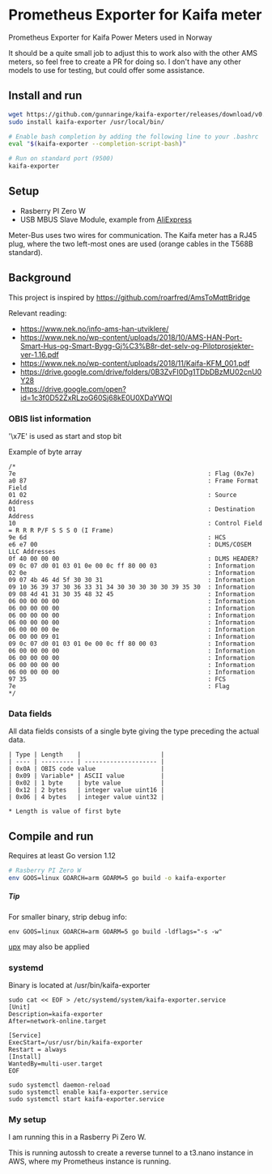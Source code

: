 # Prometheus Exporter for Kaifa meter

Prometheus Exporter for Kaifa Power Meters used in Norway

It should be a quite small job to adjust this to work also with the other AMS meters,
so feel free to create a PR for doing so. I don't have any other models to use for testing,
but could offer some assistance.

## Install and run
```bash
wget https://github.com/gunnaringe/kaifa-exporter/releases/download/v0.1.0/kaifa-exporter-arm5 -O kaifa-exporter
sudo install kaifa-exporter /usr/local/bin/

# Enable bash completion by adding the following line to your .bashrc
eval "$(kaifa-exporter --completion-script-bash)"

# Run on standard port (9500)
kaifa-exporter
```


## Setup
- Rasberry PI Zero W
- USB MBUS Slave Module, example from [AliExpress](https://www.aliexpress.com/item/Freeshipping-USB-to-MBUS-slave-module-discrete-component-non-TSS721-circuit-M-BUS-bus-data-monitor/32814808312.html)

Meter-Bus uses two wires for communication. The Kaifa meter has a RJ45 plug, where the two left-most ones are used 
(orange cables in the T568B standard).

## Background
This project is inspired by https://github.com/roarfred/AmsToMqttBridge

Relevant reading:
- https://www.nek.no/info-ams-han-utviklere/
- https://www.nek.no/wp-content/uploads/2018/10/AMS-HAN-Port-Smart-Hus-og-Smart-Bygg-Gj%C3%B8r-det-selv-og-Pilotprosjekter-ver-1.16.pdf
- https://www.nek.no/wp-content/uploads/2018/11/Kaifa-KFM_001.pdf
- https://drive.google.com/drive/folders/0B3ZvFI0Dg1TDbDBzMU02cnU0Y28
- https://drive.google.com/open?id=1c3f0D52ZxRLzoG60Sj68kE0U0XDaYWQI 

### OBIS list information

'\x7E' is used as start and stop bit

Example of byte array
```
/*
7e                                                     : Flag (0x7e)
a0 87                                                  : Frame Format Field
01 02                                                  : Source Address
01                                                     : Destination Address
10                                                     : Control Field = R R R P/F S S S 0 (I Frame)
9e 6d                                                  : HCS
e6 e7 00                                               : DLMS/COSEM LLC Addresses
0f 40 00 00 00                                         : DLMS HEADER?
09 0c 07 d0 01 03 01 0e 00 0c ff 80 00 03              : Information
02 0e                                                  : Information
09 07 4b 46 4d 5f 30 30 31                             : Information
09 10 36 39 37 30 36 33 31 34 30 30 30 30 30 39 35 30  : Information
09 08 4d 41 31 30 35 48 32 45                          : Information
06 00 00 00 00                                         : Information
06 00 00 00 00                                         : Information
06 00 00 00 00                                         : Information
06 00 00 00 00                                         : Information
06 00 00 00 0e                                         : Information
06 00 00 09 01                                         : Information
09 0c 07 d0 01 03 01 0e 00 0c ff 80 00 03              : Information
06 00 00 00 00                                         : Information
06 00 00 00 00                                         : Information
06 00 00 00 00                                         : Information
06 00 00 00 00                                         : Information
97 35                                                  : FCS
7e                                                     : Flag
*/
```

### Data fields

All data fields consists of a single byte giving the type preceding the actual data.

```
| Type | Length    |                      |
| ---- | --------- | -------------------- |
| 0x0A | OBIS code value                  |
| 0x09 | Variable* | ASCII value          |
| 0x02 | 1 byte    | byte value           |
| 0x12 | 2 bytes   | integer value uint16 |
| 0x06 | 4 bytes   | integer value uint32 |

* Length is value of first byte
```

## Compile and run

Requires at least Go version 1.12

```bash
# Rasberry PI Zero W
env GOOS=linux GOARCH=arm GOARM=5 go build -o kaifa-exporter
```

##### Tip

For smaller binary, strip debug info:
```
env GOOS=linux GOARCH=arm GOARM=5 go build -ldflags="-s -w"
```

[upx](https://github.com/upx/upx) may also be applied

### systemd
Binary is located at /usr/bin/kaifa-exporter

```
sudo cat << EOF > /etc/systemd/system/kaifa-exporter.service
[Unit] 
Description=kaifa-exporter 
After=network-online.target

[Service] 
ExecStart=/usr/usr/bin/kaifa-exporter
Restart = always
[Install] 
WantedBy=multi-user.target
EOF

sudo systemctl daemon-reload
sudo systemctl enable kaifa-exporter.service
sudo systemctl start kaifa-exporter.service
```

### My setup
I am running this in a Rasberry Pi Zero W.

This is running autossh to create a reverse tunnel to a t3.nano instance in AWS, where my Prometheus instance is running.
